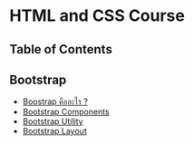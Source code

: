 # HTML and CSS Course

## Table of Contents

## Bootstrap

- [Boostrap คืออะไร ?](https://github.com/napatwongchr/codecamp-html-css-course/blob/master/lessons/css/1-what-is-bootstrap.md)
- [Bootstrap Components](https://github.com/napatwongchr/codecamp-html-css-course/blob/master/lessons/css/2-bootstrap-components.md)
- [Bootstrap Utility](https://github.com/napatwongchr/codecamp-html-css-course/blob/master/lessons/css/3-bootstrap-utilities.md)
- [Bootstrap Layout](https://github.com/napatwongchr/codecamp-html-css-course/blob/master/lessons/css/4-bootstrap-layout.md)
